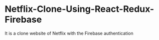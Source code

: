 # Netflix-Clone-Using-React-Redux-Firebase
It is a clone website of Netflix with the Firebase authentication
